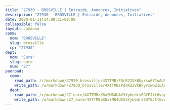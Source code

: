 ```yaml
---
title: "27930 - BROSVILLE | Entraide, Annonces, Initiatives"
description: "27930 - BROSVILLE | Entraide, Annonces, Initiatives"
date: 2020-01-11T14:09:21+09:00
collapsible: false
layout: commune
comm:
  nom: "BROSVILLE"
  slug: brosville
  cp: "27930"
dept:
  nom: "Eure"
  slug: eure
  num: "27"
peerpad:
  comm:
    read_path: /r/markdown/27930_brosville/4XTTMBzPdcR22VkBkyrsw6Z1uAd9fV3CzUSVAVLMDuzSpogsw
    write_path: /w/markdown/27930_brosville/4XTTMBzPdcR22VkBkyrsw6Z1uAd9fV3CzUSVAVLMDuzSpogsw-K3TgUBZSiy4dEPZoRXqCFWtSNhbqnyLcMr8roR4PnhQ5R5XWQ1FhyBUv2ReQpn5Gmfnupx841N519uaa9D8oYtWwFFvebqYkmBzMgWUSirdfi6nwY4zyY1ZTPG6Mc41UeuktZedT
  dept:
    read_path: /r/markdown/27_eure/4XTTMBaX6xSM64UAX3YybedrsEGYEJtt6vopdQsPEFtGijgwg
    write_path: /w/markdown/27_eure/4XTTMBaX6xSM64UAX3YybedrsEGYEJtt6vopdQsPEFtGijgwg-K3TgUmjy61Gu7ZFzjoVmiacXP2Rc4pq6sxVCYUX3mFQZWQw9yCKsEoAMagtuW4jJTYhK96DsWW4cPmZLagvQNZ34BscGcu4btrtJibt18c1mpqofaWe6Q3RartDiuMTjY7NrsH4r
---
```


